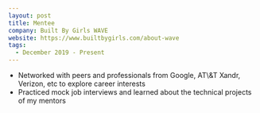 ```yaml
---
layout: post
title: Mentee
company: Built By Girls WAVE
website: https://www.builtbygirls.com/about-wave
tags: 
  - December 2019 - Present
---
```

<ul style = "padding-left:20px;">
<li>Networked with peers and professionals from Google, AT\&T Xandr, Verizon, etc to explore career interests </li>
<li>Practiced mock job interviews and learned about the technical projects of my mentors </li>
</ul>
